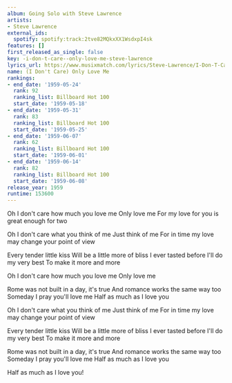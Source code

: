 ```yaml
---
album: Going Solo with Steve Lawrence
artists:
- Steve Lawrence
external_ids:
  spotify: spotify:track:2tve82MQkxXX1WsdxpI4sk
features: []
first_released_as_single: false
key: -i-don-t-care--only-love-me-steve-lawrence
lyrics_url: https://www.musixmatch.com/lyrics/Steve-Lawrence/I-Don-T-Care-Only-Love-Me
name: (I Don't Care) Only Love Me
rankings:
- end_date: '1959-05-24'
  rank: 92
  ranking_list: Billboard Hot 100
  start_date: '1959-05-18'
- end_date: '1959-05-31'
  rank: 83
  ranking_list: Billboard Hot 100
  start_date: '1959-05-25'
- end_date: '1959-06-07'
  rank: 62
  ranking_list: Billboard Hot 100
  start_date: '1959-06-01'
- end_date: '1959-06-14'
  rank: 82
  ranking_list: Billboard Hot 100
  start_date: '1959-06-08'
release_year: 1959
runtime: 153600
---
```

Oh I don't care how much you love me
Only love me
For my love for you is great enough for two

Oh I don't care what you think of me
Just think of me
For in time my love may change your point of view

Every tender little kiss
Will be a little more of bliss
I ever tasted before
I'll do my very best
To make it more and more

Oh I don't care how much you love me
Only love me

Rome was not built in a day, it's true
And romance works the same way too
Someday I pray you'll love me
Half as much as I love you

Oh I don't care what you think of me
Just think of me
For in time my love may change your point of view

Every tender little kiss
Will be a little more of bliss
I ever tasted before
I'll do my very best
To make it more and more

Rome was not built in a day, it's true
And romance works the same way too
Someday I pray you'll love me
Half as much as I love you

Half as much as I love you!
